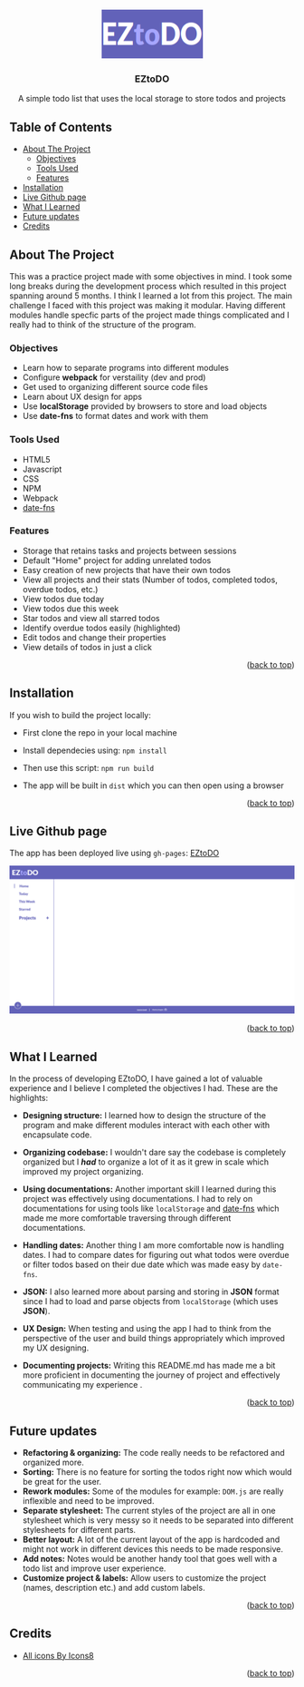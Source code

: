<a name="top"></a>

<br />
<div align="center">
  <a href="https://github.com/ImaginePog/todo-list">
    <img src="src/assets/images/logo.png" alt="Logo" width="179" height="86">
  </a>

<h3 align="center">EZtoDO</h3>
  <p align="center">
    A simple todo list that uses the local storage to store todos and projects
  </p>
</div>

## Table of Contents

- [About The Project](#about-the-project)
  - [Objectives](#objectives)
  - [Tools Used](#tools-used)
  - [Features](#features)
- [Installation](#installation)
- [Live Github page](#live-github-page)
- [What I Learned](#what-i-learned)
- [Future updates](#future-updates)
- [Credits](#credits)

## About The Project

This was a practice project made with some objectives in mind. I took some long breaks during the development process which resulted
in this project spanning around 5 months. I think I learned a lot from this project. The main challenge I faced with this project was making it modular. Having different modules handle specfic parts of the project made things complicated and I really had to think of the structure of the program.

### Objectives

- Learn how to separate programs into different modules
- Configure **webpack** for verstaility (dev and prod)
- Get used to organizing different source code files
- Learn about UX design for apps
- Use **localStorage** provided by browsers to store and load objects
- Use **date-fns** to format dates and work with them

### Tools Used

- HTML5
- Javascript
- CSS
- NPM
- Webpack
- [date-fns][date-fns-url]

### Features

- Storage that retains tasks and projects between sessions
- Default "Home" project for adding unrelated todos
- Easy creation of new projects that have their own todos
- View all projects and their stats (Number of todos, completed todos, overdue todos, etc.)
- View todos due today
- View todos due this week
- Star todos and view all starred todos
- Identify overdue todos easily (highlighted)
- Edit todos and change their properties
- View details of todos in just a click

<p align="right">(<a href="#top">back to top</a>)</p>

## Installation

If you wish to build the project locally:

- First clone the repo in your local machine

- Install dependecies using: `npm install`

- Then use this script: `npm run build`

- The app will be built in `dist` which you can then open using a browser

<p align="right">(<a href="#top">back to top</a>)</p>

## Live Github page

The app has been deployed live using `gh-pages`: [EZtoDO][repo]

![page.png][page-image]

<p align="right">(<a href="#top">back to top</a>)</p>

## What I Learned

In the process of developing EZtoDO, I have gained a lot of valuable experience and I believe I completed the objectives I had. These are the highlights:

- **Designing structure:** I learned how to design the structure of the program and make different modules interact with each other with encapsulate code.

- **Organizing codebase:** I wouldn't dare say the codebase is completely organized but I **_had_** to organize a lot of it as it grew in scale which improved my project organizing.

- **Using documentations:** Another important skill I learned during this project was effectively using documentations. I had to rely on documentations for using tools like `localStorage` and [date-fns][date-fns-url] which made me more comfortable traversing through different documentations.

- **Handling dates:** Another thing I am more comfortable now is handling dates. I had to compare dates for figuring out what todos were overdue or filter todos based on their due date which was made easy by `date-fns`.

- **JSON:** I also learned more about parsing and storing in **JSON** format since I had to load and parse objects from `localStorage` (which uses **JSON**).

- **UX Design:** When testing and using the app I had to think from the perspective of the user and build things appropriately which improved my UX designing.

- **Documenting projects:** Writing this README.md has made me a bit more proficient in documenting the journey of project and effectively communicating my experience .

<p align="right">(<a href="#top">back to top</a>)</p>

## Future updates

- **Refactoring & organizing:** The code really needs to be refactored and organized more.
- **Sorting:** There is no feature for sorting the todos right now which would be great for the user.
- **Rework modules:** Some of the modules for example: `DOM.js` are really inflexible and need to be improved.
- **Separate stylesheet:** The current styles of the project are all in one stylesheet which is very messy so it needs to be separated into different stylesheets for different parts.
- **Better layout:** A lot of the current layout of the app is hardcoded and might not work in different devices this needs to be made responsive.
- **Add notes:** Notes would be another handy tool that goes well with a todo list and improve user experience.
- **Customize project & labels:** Allow users to customize the project (names, description etc.) and add custom labels.

<p align="right">(<a href="#top">back to top</a>)</p>

## Credits

- [All icons By Icons8][Icons8-credit]

<p align="right">(<a href="#top">back to top</a>)</p>

<!-- LINKS -->

[repo]: https://imaginepog.github.io/todo-list/
[page-image]: src/assets/images/page.png
[date-fns-url]: https://date-fns.org/
[Icons8-credit]: https://icons8.com
